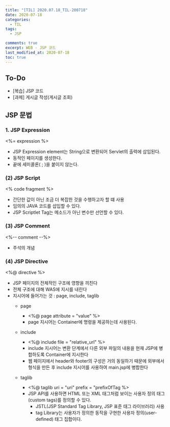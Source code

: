 ```yaml
---
title: "[TIL] 2020.07.18_TIL-200718"
date: 2020-07-18
categories:
  - TIL
tags:
  - JSP

comments: true
excerpt: WEB - JSP 코드
last_modified_at: 2020-07-18
toc: true
---
```


## To-Do
- [복습] JSP 코드
- [과제] 게시글 작성(게시글 조회)

## JSP 문법

### 1. JSP Expression

<%= expression %>
			
- JSP Expression element는 String으로 변환되어 Servlet의 출력에 삽입된다.
- 동적인 페이지를 생성한다.
- 끝에 세미콜론( ; )을 붙이지 않는다.


### (2) JSP Script

<% code fragment %>

- 간단한 값이 아닌 조금 더 복잡한 것을 수행하고자 할 떄 사용
- 임의의 JAVA 코드를 삽입할 수 있다.
- JSP Scriptlet Tag는 메소드가 아닌 변수만 선언할 수 있다.


### (3) JSP Comment
<%-- comment --%>

- 주석의 개념

### (4) JSP Directive
<%@ directive %>

- JSP 페이지의 전체적인 구조에 영향을 끼친다
- 전체 구조에 대해 WAS에 지시를 내린다
- 지시어에 들어가는 것 : page, include, taglib
  - page 
    - <%@ page attribute = "value" %>
    - page 지시어는 Container에 명령을 제공하는데 사용된다. 

  - include
    - <%@ include file = "relative_url" %>
    - include 지시어는 변환 단계에서 다른 외부 파일의 내용을 현재 JSP에 병합하도록 Container에 지시한다
    - 웹 페이지에서 header와 footer의 구성은 거의 동일하기 때문에 외부에서 형식을 만든 후 include 지시어를 사용하여 main.jsp에 병합한다  

  - taglib
    - <%@ taglib uri = "uri" prefix = "prefixOfTag %>
    - JSP API를 사용하면 HTML 또는 XML 태그처럼 보이는 사용자 정의 태그(custom tags)를 정의할 수 있다.
      - JSTL(JSP Standard Tag Library, JSP 표준 태그 라이브러리) 사용
      - tag Library는 사용자가 정의한 동작을 구현한 사용자 정의(user-defined) 태그 집합이다.
